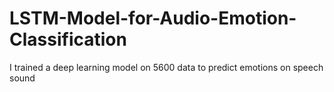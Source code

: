 # LSTM-Model-for-Audio-Emotion-Classification
I trained a deep learning model on 5600 data to predict emotions on speech sound
